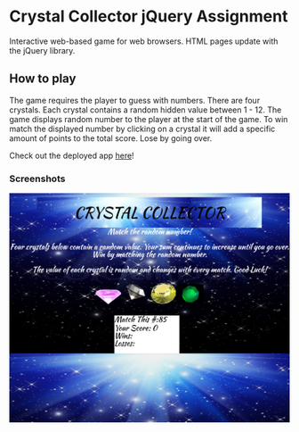 # Crystal Collector jQuery Assignment
Interactive web-based game for web browsers. HTML pages update with the jQuery library.

## How to play
The game requires the player to guess with numbers. There are four crystals. Each crystal contains a random hidden value between 1 - 12.
The game displays random number to the player at the start of the game.
To win match the displayed number by clicking on a crystal it will add a specific amount of points to the total score. Lose by going over.

Check out the deployed app [here]( https://jok405.github.io/crystal-collector/)!

### Screenshots
![Crystal Collector](/screenshot/crystal_Collector.png)
